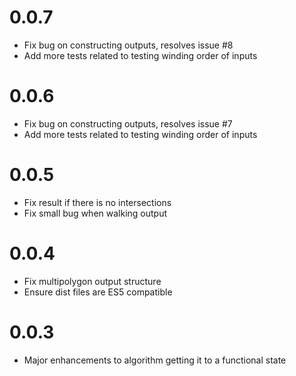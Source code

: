 # 0.0.7
- Fix bug on constructing outputs, resolves issue #8
- Add more tests related to testing winding order of inputs

# 0.0.6
- Fix bug on constructing outputs, resolves issue #7
- Add more tests related to testing winding order of inputs

# 0.0.5
- Fix result if there is no intersections
- Fix small bug when walking output

# 0.0.4
- Fix multipolygon output structure
- Ensure dist files are ES5 compatible

# 0.0.3
- Major enhancements to algorithm getting it to a functional state
